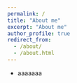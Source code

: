 ```yaml
---
permalink: /
title: "About me"
excerpt: "About me"
author_profile: true
redirect_from: 
  - /about/
  - /about.html
---
```


- aaaaaaa
